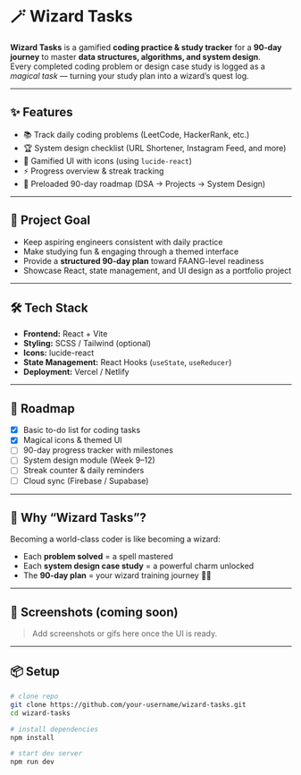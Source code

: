 # 🪄 Wizard Tasks

**Wizard Tasks** is a gamified **coding practice & study tracker** for a **90-day journey** to master **data structures, algorithms, and system design**.  
Every completed coding problem or design case study is logged as a *magical task* — turning your study plan into a wizard’s quest log.  

---

## ✨ Features
- 📚 Track daily coding problems (LeetCode, HackerRank, etc.)
- 🏆 System design checklist (URL Shortener, Instagram Feed, and more)
- 🔮 Gamified UI with icons (using `lucide-react`)
- ⚡ Progress overview & streak tracking
- 📖 Preloaded 90-day roadmap (DSA → Projects → System Design)

---

## 🎯 Project Goal
- Keep aspiring engineers consistent with daily practice  
- Make studying fun & engaging through a themed interface  
- Provide a **structured 90-day plan** toward FAANG-level readiness  
- Showcase React, state management, and UI design as a portfolio project  

---

## 🛠 Tech Stack
- **Frontend:** React + Vite  
- **Styling:** SCSS / Tailwind (optional)  
- **Icons:** lucide-react  
- **State Management:** React Hooks (`useState`, `useReducer`)  
- **Deployment:** Vercel / Netlify  

---

## 🚀 Roadmap
- [x] Basic to-do list for coding tasks  
- [x] Magical icons & themed UI  
- [ ] 90-day progress tracker with milestones  
- [ ] System design module (Week 9–12)  
- [ ] Streak counter & daily reminders  
- [ ] Cloud sync (Firebase / Supabase)  

---

## 🌟 Why “Wizard Tasks”?
Becoming a world-class coder is like becoming a wizard:  
- Each **problem solved** = a spell mastered  
- Each **system design case study** = a powerful charm unlocked  
- The **90-day plan** = your wizard training journey 🧙‍♂️  

---

## 📸 Screenshots (coming soon)
> Add screenshots or gifs here once the UI is ready.

---

## 📦 Setup
```bash
# clone repo
git clone https://github.com/your-username/wizard-tasks.git
cd wizard-tasks

# install dependencies
npm install

# start dev server
npm run dev
